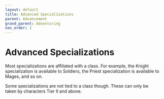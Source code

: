```yaml
---
layout: default
title: Advanced Specializations
parent: Advancement
grand_parent: Adventuring
nav_order: 1
---
```


# Advanced Specializations

Most specializations are affiliated with a class. For example, the Knight specialization is available to Soldiers, the Priest specialization is available to Mages, and so on.

Some specializations are not tied to a class though. These can only be taken by characters Tier II and above. 

